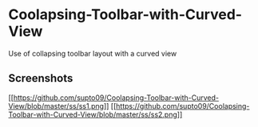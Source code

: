 # Coolapsing-Toolbar-with-Curved-View
Use of collapsing toolbar layout with a curved view

## Screenshots

[[https://github.com/supto09/Coolapsing-Toolbar-with-Curved-View/blob/master/ss/ss1.png]]
[[https://github.com/supto09/Coolapsing-Toolbar-with-Curved-View/blob/master/ss/ss2.png]]


